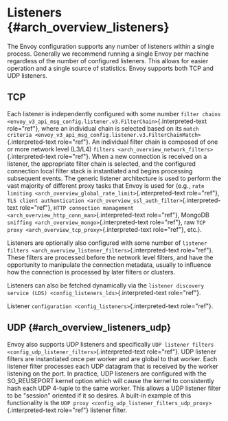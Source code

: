Listeners {#arch_overview_listeners}
=========

The Envoy configuration supports any number of listeners within a single
process. Generally we recommend running a single Envoy per machine
regardless of the number of configured listeners. This allows for easier
operation and a single source of statistics. Envoy supports both TCP and
UDP listeners.

TCP
---

Each listener is independently configured with some number
`filter chains
<envoy_v3_api_msg_config.listener.v3.FilterChain>`{.interpreted-text
role="ref"}, where an individual chain is selected based on its
`match criteria <envoy_v3_api_msg_config.listener.v3.FilterChainMatch>`{.interpreted-text
role="ref"}. An individual filter chain is composed of one or more
network level (L3/L4)
`filters <arch_overview_network_filters>`{.interpreted-text role="ref"}.
When a new connection is received on a listener, the appropriate filter
chain is selected, and the configured connection local filter stack is
instantiated and begins processing subsequent events. The generic
listener architecture is used to perform the vast majority of different
proxy tasks that Envoy is used for (e.g.,
`rate limiting <arch_overview_global_rate_limit>`{.interpreted-text
role="ref"}, `TLS client
authentication <arch_overview_ssl_auth_filter>`{.interpreted-text
role="ref"}, `HTTP connection management
<arch_overview_http_conn_man>`{.interpreted-text role="ref"}, MongoDB
`sniffing <arch_overview_mongo>`{.interpreted-text role="ref"}, raw
`TCP proxy
<arch_overview_tcp_proxy>`{.interpreted-text role="ref"}, etc.).

Listeners are optionally also configured with some number of
`listener filters
<arch_overview_listener_filters>`{.interpreted-text role="ref"}. These
filters are processed before the network level filters, and have the
opportunity to manipulate the connection metadata, usually to influence
how the connection is processed by later filters or clusters.

Listeners can also be fetched dynamically via the
`listener discovery service (LDS)
<config_listeners_lds>`{.interpreted-text role="ref"}.

Listener `configuration <config_listeners>`{.interpreted-text
role="ref"}.

UDP {#arch_overview_listeners_udp}
---

Envoy also supports UDP listeners and specifically `UDP listener filters
<config_udp_listener_filters>`{.interpreted-text role="ref"}. UDP
listener filters are instantiated once per worker and are global to that
worker. Each listener filter processes each UDP datagram that is
received by the worker listening on the port. In practice, UDP listeners
are configured with the SO_REUSEPORT kernel option which will cause the
kernel to consistently hash each UDP 4-tuple to the same worker. This
allows a UDP listener filter to be \"session\" oriented if it so
desires. A built-in example of this functionality is the
`UDP proxy <config_udp_listener_filters_udp_proxy>`{.interpreted-text
role="ref"} listener filter.
